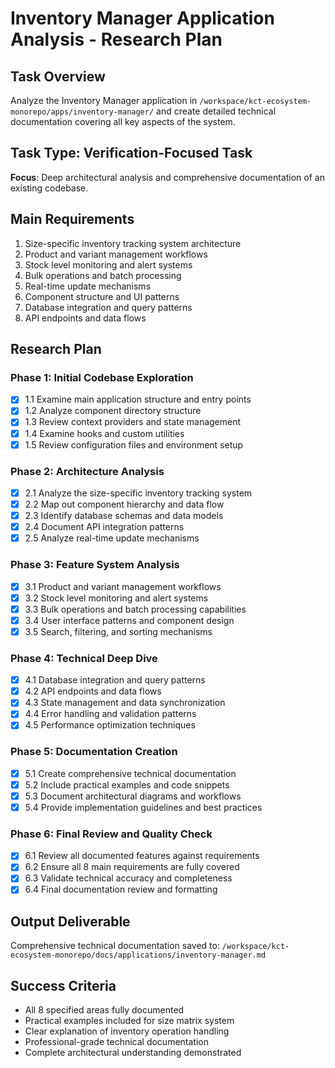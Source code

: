 # Inventory Manager Application Analysis - Research Plan

## Task Overview
Analyze the Inventory Manager application in `/workspace/kct-ecosystem-monorepo/apps/inventory-manager/` and create detailed technical documentation covering all key aspects of the system.

## Task Type: Verification-Focused Task
**Focus**: Deep architectural analysis and comprehensive documentation of an existing codebase.

## Main Requirements
1. Size-specific inventory tracking system architecture
2. Product and variant management workflows
3. Stock level monitoring and alert systems
4. Bulk operations and batch processing
5. Real-time update mechanisms
6. Component structure and UI patterns
7. Database integration and query patterns
8. API endpoints and data flows

## Research Plan

### Phase 1: Initial Codebase Exploration
- [x] 1.1 Examine main application structure and entry points
- [x] 1.2 Analyze component directory structure
- [x] 1.3 Review context providers and state management
- [x] 1.4 Examine hooks and custom utilities
- [x] 1.5 Review configuration files and environment setup

### Phase 2: Architecture Analysis
- [x] 2.1 Analyze the size-specific inventory tracking system
- [x] 2.2 Map out component hierarchy and data flow
- [x] 2.3 Identify database schemas and data models
- [x] 2.4 Document API integration patterns
- [x] 2.5 Analyze real-time update mechanisms

### Phase 3: Feature System Analysis
- [x] 3.1 Product and variant management workflows
- [x] 3.2 Stock level monitoring and alert systems
- [x] 3.3 Bulk operations and batch processing capabilities
- [x] 3.4 User interface patterns and component design
- [x] 3.5 Search, filtering, and sorting mechanisms

### Phase 4: Technical Deep Dive
- [x] 4.1 Database integration and query patterns
- [x] 4.2 API endpoints and data flows
- [x] 4.3 State management and data synchronization
- [x] 4.4 Error handling and validation patterns
- [x] 4.5 Performance optimization techniques

### Phase 5: Documentation Creation
- [x] 5.1 Create comprehensive technical documentation
- [x] 5.2 Include practical examples and code snippets
- [x] 5.3 Document architectural diagrams and workflows
- [x] 5.4 Provide implementation guidelines and best practices

### Phase 6: Final Review and Quality Check
- [x] 6.1 Review all documented features against requirements
- [x] 6.2 Ensure all 8 main requirements are fully covered
- [x] 6.3 Validate technical accuracy and completeness
- [x] 6.4 Final documentation review and formatting

## Output Deliverable
Comprehensive technical documentation saved to:
`/workspace/kct-ecosystem-monorepo/docs/applications/inventory-manager.md`

## Success Criteria
- All 8 specified areas fully documented
- Practical examples included for size matrix system
- Clear explanation of inventory operation handling
- Professional-grade technical documentation
- Complete architectural understanding demonstrated
